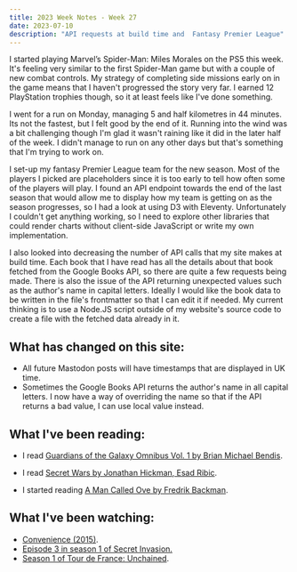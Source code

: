 ```yaml
---
title: 2023 Week Notes - Week 27
date: 2023-07-10
description: "API requests at build time and  Fantasy Premier League"
---
```


I started playing Marvel’s Spider-Man: Miles Morales on the PS5 this week. It's feeling very similar to the first Spider-Man game but with a couple of new combat controls. My strategy of completing side missions early on in the game means that I haven't progressed the story very far. I earned 12 PlayStation trophies though, so it at least feels like I've done something.

I went for a run on Monday, managing 5 and half kilometres in 44 minutes. Its not the fastest, but I felt good by the end of it. Running into the wind was a bit challenging though I'm glad it wasn't raining like it did in the later half of the week. I didn't manage to run on any other days but that's something that I'm trying to work on.

I set-up my fantasy Premier League team for the new season. Most of the players I picked are placeholders since it is too early to tell how often some of the players will play. I found an API endpoint towards the end of the last season that would allow me to display how my team is getting on as the season progresses, so I had a look at using D3 with Eleventy. Unfortunately I couldn't get anything working, so I need to explore other libraries that could render charts without client-side JavaScript or write my own implementation.

I also looked into decreasing the number of API calls that my site makes at build time. Each book that I have read has all the details about that book fetched from the Google Books API, so there are quite a few requests being made. There is also the issue of the API returning unexpected values such as the author's name in capital letters. Ideally I would like the book data to be written in the file's frontmatter so that I can edit it if needed. My current thinking is to use a Node.JS script outside of my website's source code to create a file with the fetched data already in it. 

## What has changed on this site:

- All future Mastodon posts will have timestamps that are displayed in UK time.
- Sometimes the Google Books API returns the author's name in all capital letters. I now have a way of overriding the name so that if the API returns a bad value, I can use local value instead.

## What I've been reading:

- I read [Guardians of the Galaxy Omnibus Vol. 1 by Brian Michael Bendis](/reading/9781804910542/).

- I read [Secret Wars by Jonathan Hickman, Esad Ribic](/reading/9781846536892/).

- I started reading [A Man Called Ove by Fredrik Backman](/reading/#now).


## What I've been watching:

- [Convenience (2015)](https://www.themoviedb.org/movie/226268).
- [Episode 3 in season 1 of Secret Invasion.](https://www.themoviedb.org/tv/114472/season/1/episode/3)
- [Season 1 of Tour de France: Unchained](https://www.themoviedb.org/tv/225335/season/1/).

